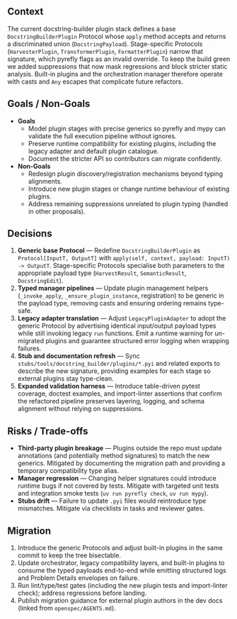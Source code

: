 ## Context
The current docstring-builder plugin stack defines a base `DocstringBuilderPlugin` Protocol whose `apply` method accepts and returns a discriminated union (`DocstringPayload`). Stage-specific Protocols (`HarvesterPlugin`, `TransformerPlugin`, `FormatterPlugin`) narrow that signature, which pyrefly flags as an invalid override. To keep the build green we added suppressions that now mask regressions and block stricter static analysis. Built-in plugins and the orchestration manager therefore operate with casts and `Any` escapes that complicate future refactors.

## Goals / Non-Goals
- **Goals**
  - Model plugin stages with precise generics so pyrefly and mypy can validate the full execution pipeline without ignores.
  - Preserve runtime compatibility for existing plugins, including the legacy adapter and default plugin catalogue.
  - Document the stricter API so contributors can migrate confidently.
- **Non-Goals**
  - Redesign plugin discovery/registration mechanisms beyond typing alignments.
  - Introduce new plugin stages or change runtime behaviour of existing plugins.
  - Address remaining suppressions unrelated to plugin typing (handled in other proposals).

## Decisions
1. **Generic base Protocol** — Redefine `DocstringBuilderPlugin` as `Protocol[InputT, OutputT]` with `apply(self, context, payload: InputT) -> OutputT`. Stage-specific Protocols specialise both parameters to the appropriate payload type (`HarvestResult`, `SemanticResult`, `DocstringEdit`).
2. **Typed manager pipelines** — Update plugin management helpers (`_invoke_apply`, `_ensure_plugin_instance`, registration) to be generic in the payload type, removing casts and ensuring ordering remains type-safe.
3. **Legacy adapter translation** — Adjust `LegacyPluginAdapter` to adopt the generic Protocol by advertising identical input/output payload types while still invoking legacy `run` functions. Emit a runtime warning for un-migrated plugins and guarantee structured error logging when wrapping failures.
4. **Stub and documentation refresh** — Sync `stubs/tools/docstring_builder/plugins/*.pyi` and related exports to describe the new signature, providing examples for each stage so external plugins stay type-clean.
5. **Expanded validation harness** — Introduce table-driven pytest coverage, doctest examples, and import-linter assertions that confirm the refactored pipeline preserves layering, logging, and schema alignment without relying on suppressions.

## Risks / Trade-offs
- **Third-party plugin breakage** — Plugins outside the repo must update annotations (and potentially method signatures) to match the new generics. Mitigated by documenting the migration path and providing a temporary compatibility type alias.
- **Manager regression** — Changing helper signatures could introduce runtime bugs if not covered by tests. Mitigate with targeted unit tests and integration smoke tests (`uv run pyrefly check`, `uv run mypy`).
- **Stubs drift** — Failure to update `.pyi` files would reintroduce type mismatches. Mitigate via checklists in tasks and reviewer gates.

## Migration
1. Introduce the generic Protocols and adjust built-in plugins in the same commit to keep the tree bisectable.
2. Update orchestrator, legacy compatibility layers, and built-in plugins to consume the typed payloads end-to-end while emitting structured logs and Problem Details envelopes on failure.
3. Run lint/type/test gates (including the new plugin tests and import-linter check); address regressions before landing.
4. Publish migration guidance for external plugin authors in the dev docs (linked from `openspec/AGENTS.md`).

